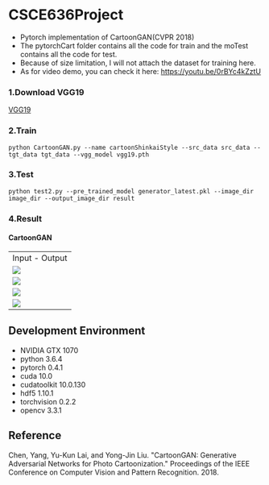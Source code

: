 # CSCE636Project
* Pytorch implementation of CartoonGAN(CVPR 2018)
* The pytorchCart folder contains all the code for train and the moTest contains all the code for test.
* Because of size limitation, I will not attach the dataset for training here.
* As for video demo, you can check it here: https://youtu.be/0rBYc4kZztU
 
### 1.Download VGG19
[VGG19](https://download.pytorch.org/models/vgg19-dcbb9e9d.pth)
### 2.Train
```
python CartoonGAN.py --name cartoonShinkaiStyle --src_data src_data --tgt_data tgt_data --vgg_model vgg19.pth
```
### 3.Test
```
python test2.py --pre_trained_model generator_latest.pkl --image_dir image_dir --output_image_dir result
```

### 4.Result
#### CartoonGAN
<table align='center'>
<tr align='center'>
<td> Input - Output </td>
</tr>
<tr>
<td><img src = 'https://github.com/LiEAEX/CSCE636Project/blob/master/result/5.png'>
</tr>
<tr>
<td><img src = 'https://github.com/LiEAEX/CSCE636Project/blob/master/result/11.png'>
</tr>
<tr>
<td><img src = 'https://github.com/LiEAEX/CSCE636Project/blob/master/result/13.png'>
</tr>
<tr>
<td><img src = 'https://github.com/LiEAEX/CSCE636Project/blob/master/result/14.png'>
</tr>
</table>


## Development Environment

* NVIDIA GTX 1070
* python 3.6.4
* pytorch 0.4.1
* cuda 10.0
* cudatoolkit 10.0.130
* hdf5 1.10.1
* torchvision 0.2.2
* opencv 3.3.1

## Reference
Chen, Yang, Yu-Kun Lai, and Yong-Jin Liu. "CartoonGAN: Generative Adversarial Networks for Photo Cartoonization." Proceedings of the IEEE Conference on Computer Vision and Pattern Recognition. 2018.

